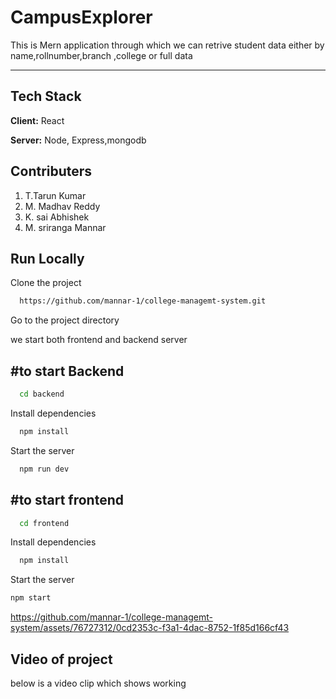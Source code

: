
# CampusExplorer

This is Mern application through which we can retrive
student data either by name,rollnumber,branch ,college or full data

---------------------------------------------------------


## Tech Stack

**Client:** React

**Server:** Node, Express,mongodb


## Contributers
1.   T.Tarun Kumar
2.   M. Madhav Reddy
3.   K. sai Abhishek
4.   M. sriranga Mannar

## Run Locally

Clone the project

```bash
  https://github.com/mannar-1/college-managemt-system.git
```

Go to the project directory

we start both frontend and backend server

#to start Backend
--------------------------------------------
```bash
  cd backend
```

Install dependencies

```bash
  npm install
```

Start the server

```bash
  npm run dev
```
#to start frontend
--------------------------------------------
```bash
  cd frontend
```

Install dependencies

```bash
  npm install
```

Start the server

```bash
npm start
```
https://github.com/mannar-1/college-managemt-system/assets/76727312/0cd2353c-f3a1-4dac-8752-1f85d166cf43
## Video of project

below is a video clip which shows working


